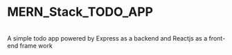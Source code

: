 # MERN_Stack_TODO_APP
<br/>
A simple todo app powered by Express as a backend and Reactjs as a front-end frame work

